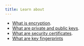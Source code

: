 ```yaml
---
title: Learn about
---
```

- [What is encryption](topics/understand-4-digisec/1-encryption/3-1-learn.md).
- [What are private and public keys](topics/understand-4-digisec/1-encryption/3-2-learn.md).
- [What are security certificates](topics/understand-4-digisec/1-encryption/3-3-learn.md).
- [What are key fingerprints](topics/understand-4-digisec/1-encryption/3-4-learn.md)
